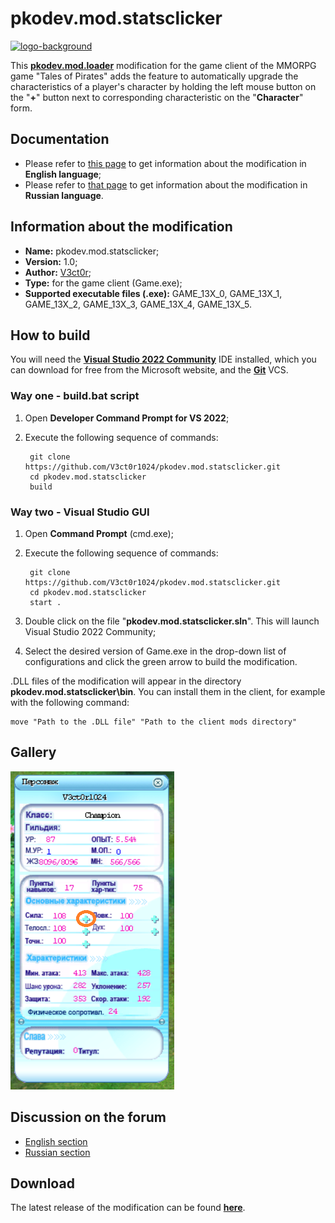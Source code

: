 # pkodev.mod.statsclicker

[![logo-background](https://user-images.githubusercontent.com/3164064/163711104-29410e0d-3c86-411a-9319-9ffeaa62abb8.png)](http://pkodev.net "PKOdev.NET")

This [**pkodev.mod.loader**](https://github.com/V3ct0r1024/pkodev.mod.loader) modification for the game client of the MMORPG game "Tales of Pirates" adds the feature to automatically upgrade the characteristics of a player's character by holding the left mouse button on the "**+**" button next to corresponding characteristic on the "**Character**" form.

## Documentation

- Please refer to [this page](https://github.com/V3ct0r1024/pkodev.mod.statsclicker/blob/master/doc/pkodev.mod.statsclicker.doc.en.md) to get information about the modification in **English language**;
- Please refer to [that page](https://github.com/V3ct0r1024/pkodev.mod.statsclicker/blob/master/doc/pkodev.mod.statsclicker.doc.ru.md) to get information about the modification in **Russian language**.

## Information about the modification

-   **Name:**  pkodev.mod.statsclicker;
-   **Version:**  1.0;
-   **Author:**  [V3ct0r](https://github.com/V3ct0r1024);
-   **Type:** for the game client (Game.exe);
-   **Supported executable files (.exe):**  GAME_13X_0, GAME_13X_1, GAME_13X_2, GAME_13X_3, GAME_13X_4, GAME_13X_5.

## How to build

You will need the [**Visual Studio 2022 Community**](https://visualstudio.microsoft.com/vs/community/) IDE installed, which you can download for free from the Microsoft website, and the [**Git**](https://git-scm.com/) VCS.

### Way one - build.bat script

1. Open **Developer Command Prompt for VS 2022**;
2. Execute the following sequence of commands:

	
		git clone https://github.com/V3ct0r1024/pkodev.mod.statsclicker.git
		cd pkodev.mod.statsclicker
		build
       
### Way two - Visual Studio GUI

1. Open **Command Prompt** (cmd.exe);
2. Execute the following sequence of commands:

	
		git clone https://github.com/V3ct0r1024/pkodev.mod.statsclicker.git
		cd pkodev.mod.statsclicker
		start .

3. Double click on the file "**pkodev.mod.statsclicker.sln**". This will launch Visual Studio 2022 Community;
4. Select the desired version of Game.exe in the drop-down list of configurations and click the green arrow to build the modification.

.DLL files of the modification will appear in the directory **pkodev.mod.statsclicker\bin**. You can install them in the client, for example with the following command:

	
	move "Path to the .DLL file" "Path to the client mods directory"

## Gallery

![Image 1](https://raw.githubusercontent.com/V3ct0r1024/pkodev.mod.statsclicker/master/img/0.png)

## Discussion on the forum

- [English section](https://pkodev.net/topic/6971-increasing-the-attributes-of-the-character-by-holding-the-left-mouse-button/)
- [Russian section](https://pkodev.net/topic/6967-%D1%83%D0%BB%D1%83%D1%87%D1%88%D0%B5%D0%BD%D0%B8%D0%B5-%D1%85%D0%B0%D1%80%D0%B0%D0%BA%D1%82%D0%B5%D1%80%D0%B8%D1%81%D1%82%D0%B8%D0%BA-%D0%BF%D0%B5%D1%80%D1%81%D0%BE%D0%BD%D0%B0%D0%B6%D0%B0-%D0%B7%D0%B0%D0%B6%D0%B0%D1%82%D0%B8%D0%B5%D0%BC-%D0%BB%D0%B5%D0%B2%D0%BE%D0%B9-%D0%BA%D0%BD%D0%BE%D0%BF%D0%BA%D0%B8-%D0%BC%D1%8B%D1%88%D0%B8/)

## Download

The latest release of the modification can be found **[here](https://github.com/V3ct0r1024/pkodev.mod.statsclicker/releases/)**.
